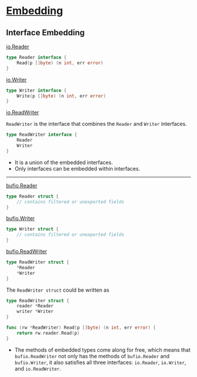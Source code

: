 # [Embedding](https://go.dev/doc/effective_go#embedding)

## Interface Embedding

[io.Reader](https://pkg.go.dev/io#Reader)

```go
type Reader interface {
    Read(p []byte) (n int, err error)
}
```

[io.Writer](https://pkg.go.dev/io#Writer)

```go
type Writer interface {
    Write(p []byte) (n int, err error)
}
```

[io.ReadWriter](https://pkg.go.dev/io#ReadWriter)

`ReadWriter` is the interface that combines the `Reader` and `Writer` interfaces.

```go
type ReadWriter interface {
    Reader
    Writer
}
```

* It is a union of the embedded interfaces. 
* Only interfaces can be embedded within interfaces.

***

[bufio.Reader](https://pkg.go.dev/bufio#Reader)

```go
type Reader struct {
	// contains filtered or unexported fields
}
```

[bufio.Writer](https://pkg.go.dev/bufio#Writer)

```go
type Writer struct {
	// contains filtered or unexported fields
}
```

[bufio.ReadWriter](https://pkg.go.dev/bufio#ReadWriter)

```go
type ReadWriter struct {
	*Reader
	*Writer
} 
```

The `ReadWriter struct` could be written as

```go
type ReadWriter struct {
    reader *Reader
    writer *Writer
}
```

```go
func (rw *ReadWriter) Read(p []byte) (n int, err error) {
    return rw.reader.Read(p)
}
```

* The methods of embedded types come along for free, which means that `bufio.ReadWriter` 
not only has the methods of `bufio.Reader` and `bufio.Writer`, 
it also satisfies all three interfaces: `io.Reader`, `io.Writer`, and `io.ReadWriter`.
